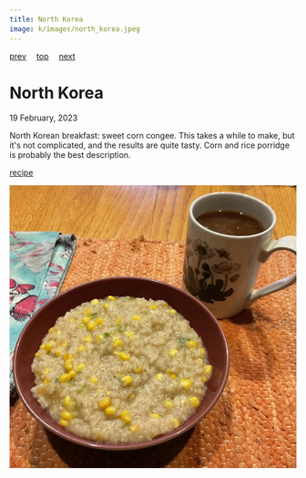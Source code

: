 ```yaml
---
title: North Korea
image: k/images/north_korea.jpeg
---
```

[prev](kiribati.md)&emsp;
[top](../index.md)&emsp;
[next](south_korea.md)
# North Korea
19 February, 2023

North Korean breakfast: sweet corn congee. This takes a while to make,
but it's not complicated, and the results are quite tasty. Corn and
rice porridge is probably the best description.

[recipe](https://www.foodandwine.com/recipes/sweet-corn-congee)

![breakfast](images/north_korea.jpeg)
